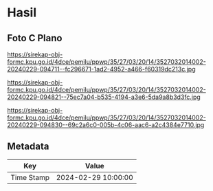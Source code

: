 # Hasil

## Foto C Plano

https://sirekap-obj-formc.kpu.go.id/4dce/pemilu/ppwp/35/27/03/20/14/3527032014002-20240229-094711--fc296671-1ad2-4952-a466-f60319dc213c.jpg

https://sirekap-obj-formc.kpu.go.id/4dce/pemilu/ppwp/35/27/03/20/14/3527032014002-20240229-094821--75ec7a04-b535-4194-a3e6-5da9a8b3d3fc.jpg

https://sirekap-obj-formc.kpu.go.id/4dce/pemilu/ppwp/35/27/03/20/14/3527032014002-20240229-094830--69c2a6c0-005b-4c06-aac6-a2c4384e7710.jpg


## Metadata

| Key        | Value               |
| ---------- | ------------------- |
| Time Stamp | 2024-02-29 10:00:00 |



